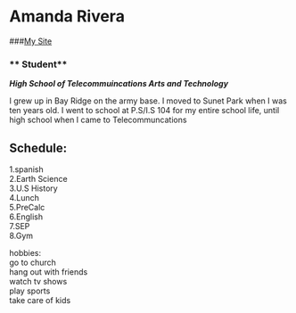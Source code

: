 # Amanda Rivera

###[My Site](amandar8529@hstat.org)

### ** Student**

**_High School of Telecommuincations Arts and Technology_**

I grew up in Bay Ridge on the army base. I moved to Sunet Park when I was ten years old. I went to school at P.S/I.S 104 for my entire school life, until high school when I came to Telecommuncations

## Schedule:  
1.spanish  
2.Earth Science  
3.U.S History  
4.Lunch  
5.PreCalc  
6.English  
7.SEP  
8.Gym

hobbies:  
  go to church  
  hang out with friends  
  watch tv shows  
  play sports  
  take care of kids